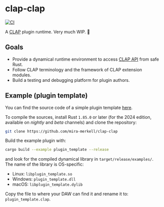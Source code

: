 # clap-clap

[![CI](https://github.com/mira-merkell/clap-clap/actions/workflows/CI.yml/badge.svg)](https://github.com/mira-merkell/clap-clap/actions/workflows/CI.yml)

A [CLAP] plugin runtime. Very much WIP. 🚧

## Goals

* Provide a dynamical runtime environment to access [CLAP API] from safe Rust.
* Follow CLAP terminology and the framework of CLAP extension modules.
* Build a testing and debugging platform for plugin authors.

[CLAP]: https://cleveraudio.org

[CLAP API]: https://github.com/free-audio/clap/tree/main/include/clap

## Example (plugin template)

You can find the source code of a simple plugin template [here].

To compile the sources, install Rust `1.85.0` or later (for the 2024
edition, available on *nightly* and *beta* channels) and clone the repository:

```bash
git clone https://github.com/mira-merkell/clap-clap
```

Build the example plugin with:

```bash
cargo build --example plugin_template --release
```

and look for the compiled dynamical library in `target/release/examples/`. The
name of the library is OS-specific:

* Linux: `libplugin_template.so`
* Windows: `plugin_template.dll`
* macOS: `libplugin_template.dylib`

Copy the file to where your DAW can find it and rename it to:
`plugin_template.clap`.

[here]: https://github.com/mira-merkell/clap-clap/examples/plugin_template.rs